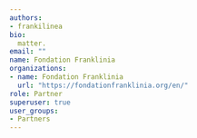 ```yaml
---
authors:
- frankilinea
bio: 
  matter.
email: ""
name: Fondation Franklinia
organizations:
- name: Fondation Franklinia
  url: "https://fondationfranklinia.org/en/"
role: Partner
superuser: true
user_groups:
- Partners
---
```


